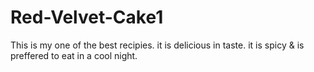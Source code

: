 # Red-Velvet-Cake1

This is my one of the best recipies.
it is delicious in taste.
it is spicy & is preffered to eat in a cool night.